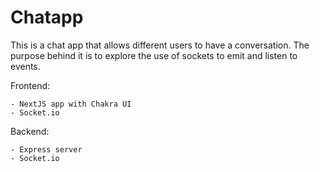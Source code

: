 # Chatapp

This is a chat app that allows different users to have a conversation. The purpose behind it is to explore the use of sockets to emit and listen to events.

Frontend:

    - NextJS app with Chakra UI
    - Socket.io

Backend:

    - Express server
    - Socket.io

